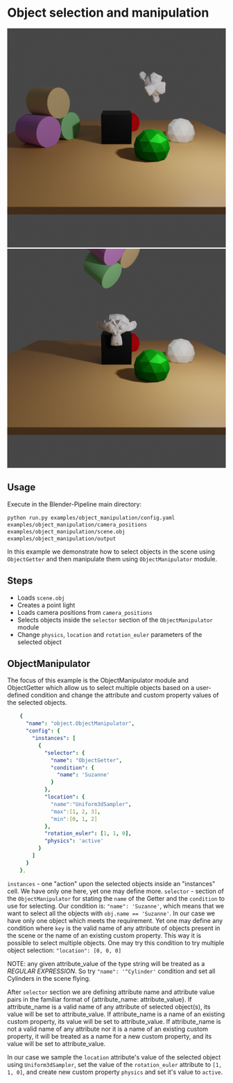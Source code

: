 # Object selection and manipulation

![](rendering.png) ![](rendering2.png)

## Usage

Execute in the Blender-Pipeline main directory:

```
python run.py examples/object_manipulation/config.yaml examples/object_manipulation/camera_positions examples/object_manipulation/scene.obj examples/object_manipulation/output
```
In this example we demonstrate how to select objects in the scene using `ObjectGetter` and then manipulate them using `ObjectManipulator` module.

## Steps

* Loads `scene.obj`
* Creates a point light
* Loads camera positions from `camera_positions`
* Selects objects inside the `selector` section of the `ObjectManipulator` module
* Change `physics`, `location` and `rotation_euler` parameters of the selected object

## ObjectManipulator

The focus of this example is the ObjectManipulator module and ObjectGetter which allow us to select multiple objects based on a user-defined condition and change the attribute and custom property values of the selected objects.

```yaml
    {
      "name": "object.ObjectManipulator",
      "config": {
        "instances": [
          {
            "selector": {
              "name": "ObjectGetter",
              "condition": {
                "name": 'Suzanne'
              }
            },
            "location": {
              "name":"Uniform3dSampler",
              "max":[1, 2, 3],
              "min":[0, 1, 2]
            },
            "rotation_euler": [1, 1, 0],
            "physics": 'active'
          }
        ]
      }
    },
```

`instances` - one "action" upon the selected objects inside an "instances" cell. We have only one here, yet one may define more.
`selector` - section of the `ObjectManipulator` for stating the `name` of the Getter and the `condition` to use for selecting.
Our condition is: `"name": 'Suzanne'`, which means that we want to select all the objects with `obj.name == 'Suzanne'`. In our case we have only one object which meets the requirement.
Yet one may define any condition where `key` is the valid name of any attribute of objects present in the scene or the name of an existing custom property.
This way it is possible to select multiple objects. One may try this condition to try multiple object selection: `"location": [0, 0, 0]`

 NOTE: any given attribute_value of the type string will be treated as a *REGULAR EXPRESSION*.
 So try `"name": '^Cylinder'` condition and set all Cylinders in the scene flying.

After `selector` section we are defining attribute name and attribute value pairs in the familiar format of {attribute_name: attribute_value}.
If attribute_name is a valid name of any attribute of selected object(s), its value will be set to attribute_value.
If attribute_name is a name of an existing custom property, its value will be set to attribute_value.
If attribute_name is not a valid name of any attribute nor it is a name of an existing custom property, it will be treated as a name for a new custom property, and its value will be set to attribute_value.

In our case we sample the `location` attribute's value of the selected object using `Uniform3dSampler`, set the value of the `rotation_euler` attribute to `[1, 1, 0]`, and create new custom property `physics` and set it's value to `active`.
